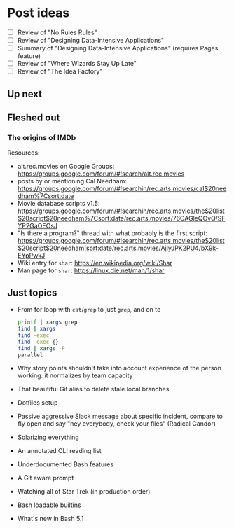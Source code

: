 # Post ideas

- [ ] Review of "No Rules Rules"
- [ ] Review of "Designing Data-Intensive Applications"
- [ ] Summary of "Designing Data-Intensive Applications" (requires Pages feature)
- [ ] Review of "Where Wizards Stay Up Late"
- [ ] Review of "The Idea Factory"

## Up next

## Fleshed out

### The origins of IMDb

Resources:

- alt.rec.movies on Google Groups:
  <https://groups.google.com/forum/#!search/alt.rec.movies>
- posts by or mentioning Cal Needham:
  <https://groups.google.com/forum/#!searchin/rec.arts.movies/cal$20needham%7Csort:date>
- Movie database scripts v1.5:
  <https://groups.google.com/forum/#!searchin/rec.arts.movies/the$20list$20script$20needham%7Csort:date/rec.arts.movies/76OAGleQOvQ/SFYP2GaOEOsJ>
- "Is there a program?" thread with what probably is the first script:
  <https://groups.google.com/forum/#!searchin/rec.arts.movies/the$20list$20script$20needham|sort:date/rec.arts.movies/AjlyJPK2PU4/bX9k-EYpPwkJ>
- Wiki entry for `shar`: <https://en.wikipedia.org/wiki/Shar>
- Man page for `shar`: <https://linux.die.net/man/1/shar>

## Just topics

- From for loop with `cat`/`grep` to just `grep`, and on to

    ```sh
    printf | xargs grep
    find | xargs
    find -exec
    find -exec {}
    find | xargs -P
    parallel
    ```

- Why story points shouldn't take into account experience of the person
  working: it normalizes by team capacity
- That beautiful Git alias to delete stale local branches
- Dotfiles setup
- Passive aggressive Slack message about specific incident, compare to fly open
  and say "hey everybody, check your flies" (Radical Candor)
- Solarizing everything
- An annotated CLI reading list
- Underdocumented Bash features
- A Git aware prompt
- Watching all of Star Trek (in production order)
- Bash loadable builtins
- What's new in Bash 5.1

